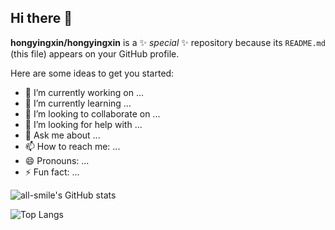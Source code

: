 ## Hi there 👋


**hongyingxin/hongyingxin** is a ✨ _special_ ✨ repository because its `README.md` (this file) appears on your GitHub profile.

Here are some ideas to get you started:

- 🔭 I’m currently working on ...
- 🌱 I’m currently learning ...
- 👯 I’m looking to collaborate on ...
- 🤔 I’m looking for help with ...
- 💬 Ask me about ...
- 📫 How to reach me: ...
- 😄 Pronouns: ...
- ⚡ Fun fact: ...

![all-smile's GitHub stats](https://github-readme-stats.vercel.app/api?username=hongyingxin&show_icons=true&theme=tokyonight)

![Top Langs](https://github-readme-stats.vercel.app/api/top-langs/?username=hongyingxin&layout=compact&theme=tokyonight)

